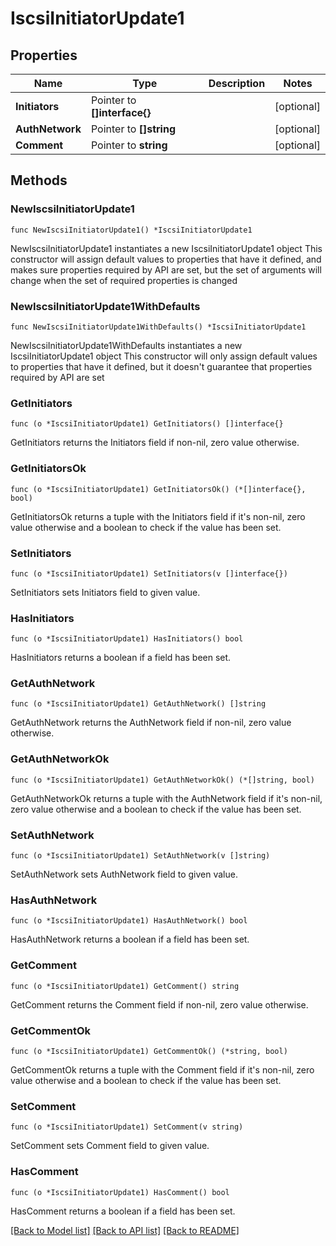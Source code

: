 # IscsiInitiatorUpdate1

## Properties

Name | Type | Description | Notes
------------ | ------------- | ------------- | -------------
**Initiators** | Pointer to **[]interface{}** |  | [optional] 
**AuthNetwork** | Pointer to **[]string** |  | [optional] 
**Comment** | Pointer to **string** |  | [optional] 

## Methods

### NewIscsiInitiatorUpdate1

`func NewIscsiInitiatorUpdate1() *IscsiInitiatorUpdate1`

NewIscsiInitiatorUpdate1 instantiates a new IscsiInitiatorUpdate1 object
This constructor will assign default values to properties that have it defined,
and makes sure properties required by API are set, but the set of arguments
will change when the set of required properties is changed

### NewIscsiInitiatorUpdate1WithDefaults

`func NewIscsiInitiatorUpdate1WithDefaults() *IscsiInitiatorUpdate1`

NewIscsiInitiatorUpdate1WithDefaults instantiates a new IscsiInitiatorUpdate1 object
This constructor will only assign default values to properties that have it defined,
but it doesn't guarantee that properties required by API are set

### GetInitiators

`func (o *IscsiInitiatorUpdate1) GetInitiators() []interface{}`

GetInitiators returns the Initiators field if non-nil, zero value otherwise.

### GetInitiatorsOk

`func (o *IscsiInitiatorUpdate1) GetInitiatorsOk() (*[]interface{}, bool)`

GetInitiatorsOk returns a tuple with the Initiators field if it's non-nil, zero value otherwise
and a boolean to check if the value has been set.

### SetInitiators

`func (o *IscsiInitiatorUpdate1) SetInitiators(v []interface{})`

SetInitiators sets Initiators field to given value.

### HasInitiators

`func (o *IscsiInitiatorUpdate1) HasInitiators() bool`

HasInitiators returns a boolean if a field has been set.

### GetAuthNetwork

`func (o *IscsiInitiatorUpdate1) GetAuthNetwork() []string`

GetAuthNetwork returns the AuthNetwork field if non-nil, zero value otherwise.

### GetAuthNetworkOk

`func (o *IscsiInitiatorUpdate1) GetAuthNetworkOk() (*[]string, bool)`

GetAuthNetworkOk returns a tuple with the AuthNetwork field if it's non-nil, zero value otherwise
and a boolean to check if the value has been set.

### SetAuthNetwork

`func (o *IscsiInitiatorUpdate1) SetAuthNetwork(v []string)`

SetAuthNetwork sets AuthNetwork field to given value.

### HasAuthNetwork

`func (o *IscsiInitiatorUpdate1) HasAuthNetwork() bool`

HasAuthNetwork returns a boolean if a field has been set.

### GetComment

`func (o *IscsiInitiatorUpdate1) GetComment() string`

GetComment returns the Comment field if non-nil, zero value otherwise.

### GetCommentOk

`func (o *IscsiInitiatorUpdate1) GetCommentOk() (*string, bool)`

GetCommentOk returns a tuple with the Comment field if it's non-nil, zero value otherwise
and a boolean to check if the value has been set.

### SetComment

`func (o *IscsiInitiatorUpdate1) SetComment(v string)`

SetComment sets Comment field to given value.

### HasComment

`func (o *IscsiInitiatorUpdate1) HasComment() bool`

HasComment returns a boolean if a field has been set.


[[Back to Model list]](../README.md#documentation-for-models) [[Back to API list]](../README.md#documentation-for-api-endpoints) [[Back to README]](../README.md)


